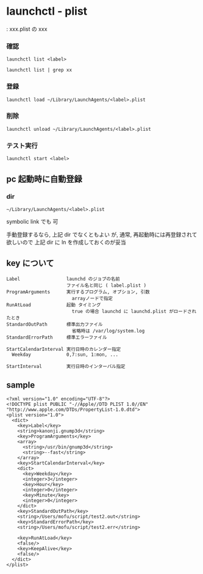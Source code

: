 
# launchctl  -  plist


<label> : xxx.plist の xxx

### 確認
```
launchctl list <label>

launchctl list | grep xx
```

### 登録
```
launchctl load ~/Library/LaunchAgents/<label>.plist
```

### 削除
```
launchctl unload ~/Library/LaunchAgents/<label>.plist
```

### テスト実行
```
launchctl start <label>
```


## pc 起動時に自動登録

### dir
```
~/Library/LaunchAgents/<label>.plist
```

symbolic link でも 可

手動登録するなら, 上記 dir でなくともよい
が, 通常, 再起動時には再登録されて欲しいので
上記 dir に ln を作成しておくのが妥当


## key について
```
Label                 launchd のジョブの名前
                      ファイル名と同じ ( label.plist )
ProgramArguments      実行するプログラム, オプション, 引数
                        arrayノードで指定
RunAtLoad             起動 タイミング
                        true の場合 launchd に launchd.plist がロードされたとき
StandardOutPath       標準出力ファイル
                        省略時は /var/log/system.log
StandardErrorPath     標準エラーファイル

StartCalendarInterval 実行日時のカレンダー指定
  Weekday             0,7:sun, 1:mon, ...

StartInterval         実行日時のインターバル指定
```


## sample
```
<?xml version="1.0" encoding="UTF-8"?>
<!DOCTYPE plist PUBLIC "-//Apple//DTD PLIST 1.0//EN" "http://www.apple.com/DTDs/PropertyList-1.0.dtd">
<plist version="1.0">
  <dict>
    <key>Label</key>
    <string>kanonji.gnump3d</string>
    <key>ProgramArguments</key>
    <array>
      <string>/usr/bin/gnump3d</string>
      <string>--fast</string>
    </array>
    <key>StartCalendarInterval</key>
    <dict>
      <key>Weekday</key>
      <integer>3</integer>
      <key>Hour</key>
      <integer>0</integer>
      <key>Minute</key>
      <integer>0</integer>
    </dict>
    <key>StandardOutPath</key>
    <string>/Users/mofu/script/test2.out</string>
    <key>StandardErrorPath</key>
    <string>/Users/mofu/script/test2.err</string>

    <key>RunAtLoad</key>
    <false/>
    <key>KeepAlive</key>
    <false/>
  </dict>
</plist>
```



